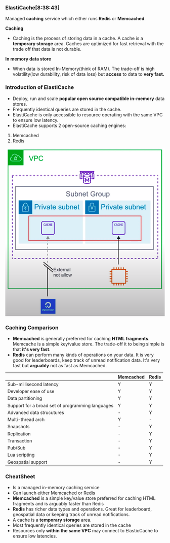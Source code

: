 ### ElastiCache[8:38:43]

Managed **caching** service which either runs **Redis** or **Memcached**.

**Caching**

* Caching is the process of storing data in a cache. A cache is a **temporary storage** area. Caches are optimized for fast retrieval with the trade off that data is not durable.

**In memory data store**

* When data is stored In-Memory(think of RAM). The trade-off is high volatility(low durability, risk of data loss) but **access** to data to **very fast.**

### Introduction of ElastiCache

* Deploy, run and scale **popular open source compatible in-memory** data stores.
* Frequently identical queries are stored in the cache.
* ElastiCache is only accessible to resource operating with the same VPC to ensure low latency.
* ElastiCache supports 2 open-source caching engines:

1. Memcached
2. Redis

<img src="../images/elasticache/elasticache-intro.png" alt="elastic cache intro">

### Caching Comparison

* **Memcached** is generally preferred for caching **HTML fragments**. Memcache is a simple key/value store. The trade-off it to being simple is that **it's very fast**.
* **Redis** can perform many kinds of operations on your data. It is very good for leaderboards, keep track of unread notification data. It's very fast but **arguably** not as fast as Memcached.

|                                                  | Memcached | Redis |
|--------------------------------------------------|-----------|-------|
| Sub-millisecond latency                          | Y         | Y     |
| Developer ease of use                            | Y         | Y     |
| Data partitioning                                | Y         | Y     |
| Support for a broad set of programming languages | Y         | Y     |
| Advanced data strucutures                        | -         | Y     |
| Multi-thread arch                                | Y         | -     |
| Snapshots                                        | -         | Y     |
| Replication                                      | -         | Y     |
| Transaction                                      | -         | Y     |
| Pub/Sub                                          | -         | Y     |
| Lua scripting                                    | -         | Y     |
| Geospatial support                               | -         | Y     |


### CheatSheet

* Is a managed in-memory caching service
* Can launch either Memcached or Redis
* **Memcached** is a simple key/value store preferred for caching HTML fragments and is arguably faster than Redis
* **Redis** has richer data types and operations. Great for leaderboard, geospatial data or keeping track of unread notifications.
* A cache is a **temporary storage** area.
* Most frequently identical queries are stored in the cache
* Resources only **within the same VPC** may connect to ElasticCache to ensure low latencies.